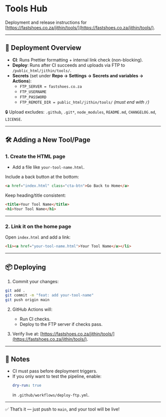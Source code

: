 # Tools Hub

Deployment and release instructions for [https://fastshoes.co.za/jithin/tools/](https://fastshoes.co.za/jithin/tools/).

---

## 🚀 Deployment Overview

- **CI**: Runs Prettier formatting + internal link check (non-blocking).
- **Deploy**: Runs after CI succeeds and uploads via FTP to `/public_html/jithin/tools/`.
- **Secrets** (set under **Repo → Settings → Secrets and variables → Actions**):
  - `FTP_SERVER = fastshoes.co.za`
  - `FTP_USERNAME`
  - `FTP_PASSWORD`
  - `FTP_REMOTE_DIR = public_html/jithin/tools/` _(must end with `/`)_

🔒 Upload excludes: `.github`, `.git*`, `node_modules`, `README.md`, `CHANGELOG.md`, `LICENSE`.

---

## 🛠 Adding a New Tool/Page

### 1. Create the HTML page

- Add a file like `your-tool-name.html`.

Include a back button at the bottom:

```html
<a href="index.html" class="cta-btn">Go Back to Home</a>
```

Keep heading/title consistent:

```html
<title>Your Tool Name</title>
<h1>Your Tool Name</h1>
```

---

### 2. Link it on the home page

Open `index.html` and add a link:

```html
<li><a href="your-tool-name.html">Your Tool Name</a></li>
```

---

## 📦 Deploying

1. Commit your changes:

```bash
git add .
git commit -m "feat: add your-tool-name"
git push origin main
```

2. GitHub Actions will:

   - Run CI checks.
   - Deploy to the FTP server if checks pass.

3. Verify live at: [https://fastshoes.co.za/jithin/tools/](https://fastshoes.co.za/jithin/tools/).

---

## 📝 Notes

- CI must pass before deployment triggers.
- If you only want to test the pipeline, enable:
  ```yaml
  dry-run: true
  ```
  in `.github/workflows/deploy-ftp.yml`.

---

✅ That’s it — just push to `main`, and your tool will be live!
